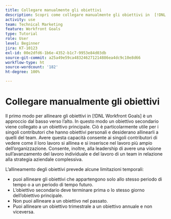 ```yaml
---
title: Collegare manualmente gli obiettivi
description: Scopri come collegare manualmente gli obiettivi in  [!DNL Workfront Goals].
activity: use
team: Technical Marketing
feature: Workfront Goals
type: Tutorial
role: User
level: Beginner
jira: KT-10123
exl-id: 00e2dfd6-1b6e-4352-b1c7-9953e84d03db
source-git-commit: a25a49e59ca483246271214886ea4dc9c10e8d66
workflow-type: ht
source-wordcount: '182'
ht-degree: 100%

---
```


# Collegare manualmente gli obiettivi

Il primo modo per allineare gli obiettivi in [!DNL Workfront Goals] è un approccio dal basso verso l’alto. In questo modo un obiettivo secondario viene collegato a un obiettivo principale. Ciò è particolarmente utile per i singoli contributori che hanno obiettivi personali e desiderano allinearli a quelli del team. Avere questa capacità consente ai singoli contributori di vedere come il loro lavoro si allinea e si inserisce nel lavoro più ampio dell’organizzazione. Consente, inoltre, alla leadership di avere una visione sull’avanzamento del lavoro individuale e del lavoro di un team in relazione alla strategia aziendale complessiva.

L’allineamento degli obiettivi prevede alcune limitazioni temporali:

* puoi allineare gli obiettivi che appartengono solo allo stesso periodo di tempo o a un periodo di tempo futuro.
* L’obiettivo secondario deve terminare prima o lo stesso giorno dell’obiettivo principale.
* Non puoi allineare a un obiettivo nel passato.
* Puoi allineare un obiettivo trimestrale a un obiettivo annuale e non viceversa.

